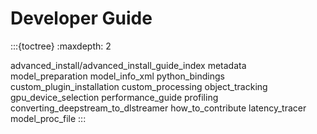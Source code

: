 # Developer Guide

:::{toctree}
:maxdepth: 2

advanced_install/advanced_install_guide_index
metadata
model_preparation
model_info_xml
python_bindings
custom_plugin_installation
custom_processing
object_tracking
gpu_device_selection
performance_guide
profiling
converting_deepstream_to_dlstreamer
how_to_contribute
latency_tracer
model_proc_file
:::

